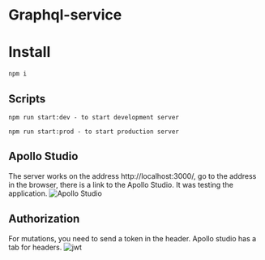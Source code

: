 # Graphql-service

# Install

```
npm i
```

## Scripts

```
npm run start:dev - to start development server

npm run start:prod - to start production server
```

## Apollo Studio

The server works on the address http://localhost:3000/, go to the address in the browser, there is a link to the Apollo Studio. It was testing the application.
![Apollo Studio](https://i.ibb.co/Chn4Frr/Screenshot-2.png)

## Authorization

For mutations, you need to send a token in the header. Apollo studio has a tab for headers.
![jwt](https://i.ibb.co/4Rm3YyS/Screenshot-1.png)
